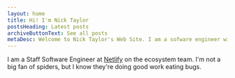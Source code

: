 ```yaml
---
layout: home
title: Hi! I'm Nick Taylor
postsHeading: Latest posts
archiveButtonText: See all posts
metaDesc: Welcome to Nick Taylor's Web Site. I am a sofware engineer with a focus on the front-end.
---
```


I am a Staff Software Engineer at [Netlify](https://netlify.com) on the ecosystem team. I'm not a big fan of spiders, but I know they're doing good work eating bugs.
